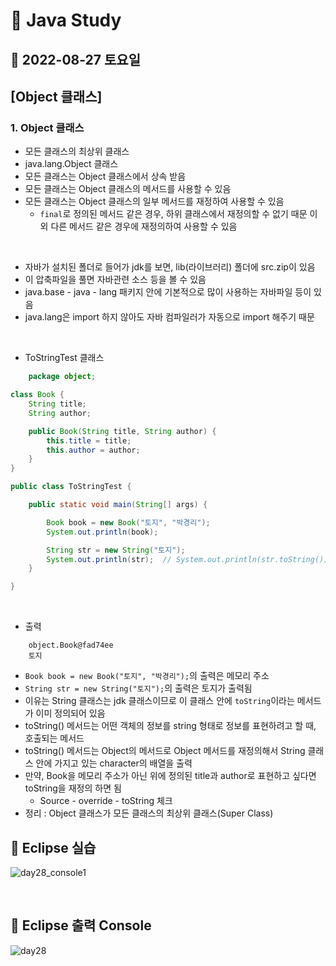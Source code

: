 # 📌 Java Study

## 🔸 2022-08-27 토요일

## [Object 클래스]

### 1. Object 클래스

- 모든 클래스의 최상위 클래스
- java.lang.Object 클래스
- 모든 클래스는 Object 클래스에서 상속 받음
- 모든 클래스는 Object 클래스의 메서드를 사용할 수 있음
- 모든 클래스는 Object 클래스의 일부 메서드를 재정하여 사용할 수 있음
    - `final`로 정의된 메서드 같은 경우, 하위 클래스에서 재정의할 수 없기 때문 이외 다른 메서드 같은 경우에 재정의하여 사용할 수 있음

<br>

- 자바가 설치된 폴더로 들어가 jdk를 보면, lib(라이브러리) 폴더에 src.zip이 있음
- 이 압축파일을 풀면 자바관련 소스 등을 볼 수 있음
- java.base - java - lang 패키지 안에 기본적으로 많이 사용하는 자바파일 등이 있음
- java.lang은 import 하지 않아도 자바 컴파일러가 자동으로 import 해주기 때문

<br>

- ToStringTest 클래스

```java
    package object;

class Book {
    String title;
    String author;

    public Book(String title, String author) {
        this.title = title;
        this.author = author;
    }
}

public class ToStringTest {

    public static void main(String[] args) {

        Book book = new Book("토지", "박경리");
        System.out.println(book);

        String str = new String("토지");
        System.out.println(str);  // System.out.println(str.toString());
    }

}
```

<br>

- 출력

```
    object.Book@fad74ee
    토지
```

- `Book book = new Book("토지", "박경리");`의 출력은 메모리 주소
- `String str = new String("토지");`의 출력은 토지가 출력됨
- 이유는 String 클래스는 jdk 클래스이므로 이 클래스 안에 `toString`이라는 메서드가 이미 정의되어 있음
- toString() 메서드는 어떤 객체의 정보를 string 형태로 정보를 표현하려고 할 때, 호출되는 메서드
- toString() 메서드는 Object의 메서드로 Object 메서드를 재정의해서 String 클래스 안에 가지고 있는 character의 배열을 출력
- 만약, Book을 메모리 주소가 아닌 위에 정의된 title과 author로 표현하고 싶다면 toString을 재정의 하면 됨
    - Source - override - toString 체크
- 정리 : Object 클래스가 모든 클래스의 최상위 클래스(Super Class)

## 🔖 Eclipse 실습

![day28_console1](https://user-images.githubusercontent.com/79084294/187075802-225953b5-56c0-44f1-ab62-747bcec700c6.png)

<br>

## 🔖 Eclipse 출력 Console

![day28](https://user-images.githubusercontent.com/79084294/187075803-8a839ead-827e-4541-a9a9-d203fcf34206.png)
